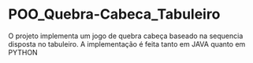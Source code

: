 # POO_Quebra-Cabeca_Tabuleiro
O projeto implementa um jogo de quebra cabeça baseado na sequencia disposta no tabuleiro. A implementação é feita tanto em JAVA quanto em PYTHON
